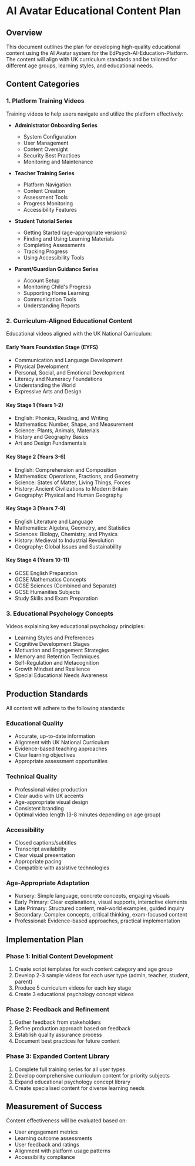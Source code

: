 # AI Avatar Educational Content Plan

## Overview

This document outlines the plan for developing high-quality educational content using the AI Avatar system for the EdPsych-AI-Education-Platform. The content will align with UK curriculum standards and be tailored for different age groups, learning styles, and educational needs.

## Content Categories

### 1. Platform Training Videos

Training videos to help users navigate and utilize the platform effectively:

- **Administrator Onboarding Series**
  - System Configuration
  - User Management
  - Content Oversight
  - Security Best Practices
  - Monitoring and Maintenance

- **Teacher Training Series**
  - Platform Navigation
  - Content Creation
  - Assessment Tools
  - Progress Monitoring
  - Accessibility Features

- **Student Tutorial Series**
  - Getting Started (age-appropriate versions)
  - Finding and Using Learning Materials
  - Completing Assessments
  - Tracking Progress
  - Using Accessibility Tools

- **Parent/Guardian Guidance Series**
  - Account Setup
  - Monitoring Child's Progress
  - Supporting Home Learning
  - Communication Tools
  - Understanding Reports

### 2. Curriculum-Aligned Educational Content

Educational videos aligned with the UK National Curriculum:

#### Early Years Foundation Stage (EYFS)
- Communication and Language Development
- Physical Development
- Personal, Social, and Emotional Development
- Literacy and Numeracy Foundations
- Understanding the World
- Expressive Arts and Design

#### Key Stage 1 (Years 1-2)
- English: Phonics, Reading, and Writing
- Mathematics: Number, Shape, and Measurement
- Science: Plants, Animals, Materials
- History and Geography Basics
- Art and Design Fundamentals

#### Key Stage 2 (Years 3-6)
- English: Comprehension and Composition
- Mathematics: Operations, Fractions, and Geometry
- Science: States of Matter, Living Things, Forces
- History: Ancient Civilizations to Modern Britain
- Geography: Physical and Human Geography

#### Key Stage 3 (Years 7-9)
- English Literature and Language
- Mathematics: Algebra, Geometry, and Statistics
- Sciences: Biology, Chemistry, and Physics
- History: Medieval to Industrial Revolution
- Geography: Global Issues and Sustainability

#### Key Stage 4 (Years 10-11)
- GCSE English Preparation
- GCSE Mathematics Concepts
- GCSE Sciences (Combined and Separate)
- GCSE Humanities Subjects
- Study Skills and Exam Preparation

### 3. Educational Psychology Concepts

Videos explaining key educational psychology principles:

- Learning Styles and Preferences
- Cognitive Development Stages
- Motivation and Engagement Strategies
- Memory and Retention Techniques
- Self-Regulation and Metacognition
- Growth Mindset and Resilience
- Special Educational Needs Awareness

## Production Standards

All content will adhere to the following standards:

### Educational Quality
- Accurate, up-to-date information
- Alignment with UK National Curriculum
- Evidence-based teaching approaches
- Clear learning objectives
- Appropriate assessment opportunities

### Technical Quality
- Professional video production
- Clear audio with UK accents
- Age-appropriate visual design
- Consistent branding
- Optimal video length (3-8 minutes depending on age group)

### Accessibility
- Closed captions/subtitles
- Transcript availability
- Clear visual presentation
- Appropriate pacing
- Compatible with assistive technologies

### Age-Appropriate Adaptation
- Nursery: Simple language, concrete concepts, engaging visuals
- Early Primary: Clear explanations, visual supports, interactive elements
- Late Primary: Structured content, real-world examples, guided inquiry
- Secondary: Complex concepts, critical thinking, exam-focused content
- Professional: Evidence-based approaches, practical implementation

## Implementation Plan

### Phase 1: Initial Content Development
1. Create script templates for each content category and age group
2. Develop 2-3 sample videos for each user type (admin, teacher, student, parent)
3. Produce 5 curriculum videos for each key stage
4. Create 3 educational psychology concept videos

### Phase 2: Feedback and Refinement
1. Gather feedback from stakeholders
2. Refine production approach based on feedback
3. Establish quality assurance process
4. Document best practices for future content

### Phase 3: Expanded Content Library
1. Complete full training series for all user types
2. Develop comprehensive curriculum content for priority subjects
3. Expand educational psychology concept library
4. Create specialised content for diverse learning needs

## Measurement of Success

Content effectiveness will be evaluated based on:
- User engagement metrics
- Learning outcome assessments
- User feedback and ratings
- Alignment with platform usage patterns
- Accessibility compliance
